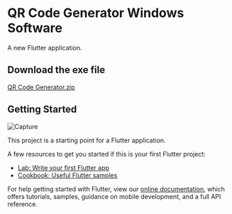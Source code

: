 # QR Code Generator Windows Software

A new Flutter application.

## Download the exe file

[QR Code Generator.zip](https://github.com/syedsohanahmed/QR-Code-Generator/files/5384605/QR.Code.Generator.zip)


## Getting Started

![Capture](https://user-images.githubusercontent.com/21335270/96027161-508a3a80-0e79-11eb-8c67-805cc3bfd4dd.PNG)



This project is a starting point for a Flutter application.

A few resources to get you started if this is your first Flutter project:

- [Lab: Write your first Flutter app](https://flutter.dev/docs/get-started/codelab)
- [Cookbook: Useful Flutter samples](https://flutter.dev/docs/cookbook)

For help getting started with Flutter, view our
[online documentation](https://flutter.dev/docs), which offers tutorials,
samples, guidance on mobile development, and a full API reference.
